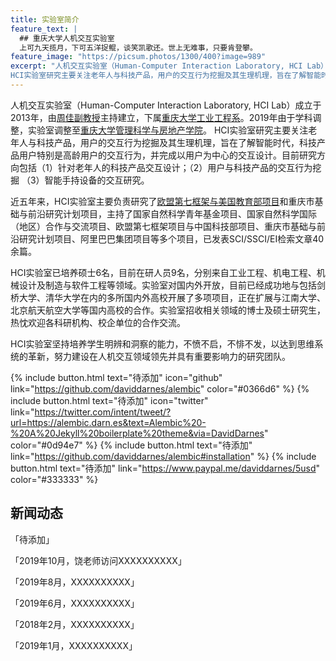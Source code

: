 ```yaml
---
title: 实验室简介
feature_text: |
  ## 重庆大学人机交互实验室
  上可九天揽月，下可五洋捉鲲，谈笑凯歌还。世上无难事，只要肯登攀。
feature_image: "https://picsum.photos/1300/400?image=989"
excerpt: "人机交互实验室（Human-Computer Interaction Laboratory, HCI Lab）成立于2013年，由周佳副教授主持建立，下属重庆大学工业工程系。2019年由于学科调整，实验室调整至重庆大学管理科学与房地产学院。 
HCI实验室研究主要关注老年人与科技产品，用户的交互行为挖掘及其生理机理，旨在了解智能时代，科技产品用户特别是高龄用户的交互行为，并完成以用户为中心的交互设计。目前研究方向包括（1）针对老年人的科技产品交互设计；（2）用户与科技产品的交互行为挖掘；（3）智能手持设备的交互研究等。"
---
```


人机交互实验室（Human-Computer Interaction Laboratory, HCI Lab）成立于2013年，由[周佳副教授](https://scholar.google.com/citations?user=lfbYV5gAAAAJ&hl=en)主持建立，下属[重庆大学](https://www.cqu.edu.cn/)[工业工程系](https://baike.baidu.com/item/%E9%87%8D%E5%BA%86%E5%A4%A7%E5%AD%A6%E5%B7%A5%E4%B8%9A%E5%B7%A5%E7%A8%8B)。2019年由于学科调整，实验室调整至[重庆大学管理科学与房地产学院](http://www.msre.cqu.edu.cn/)。 
HCI实验室研究主要关注老年人与科技产品，用户的交互行为挖掘及其生理机理，旨在了解智能时代，科技产品用户特别是高龄用户的交互行为，并完成以用户为中心的交互设计。目前研究方向包括（1）针对老年人的科技产品交互设计；（2）用户与科技产品的交互行为挖掘 （3）智能手持设备的交互研究。

近五年来，HCI实验室主要负责研究了[欧盟第七框架与美国教育部项目](https://ec.europa.eu/research/fp7/index_en.cfm)和重庆市基础与前沿研究计划项目，主持了国家自然科学青年基金项目、国家自然科学国际（地区）合作与交流项目、欧盟第七框架项目与中国科技部项目、重庆市基础与前沿研究计划项目、阿里巴巴集团项目等多个项目，已发表SCI/SSCI/EI检索文章40余篇。

HCI实验室已培养硕士6名，目前在研人员9名，分别来自工业工程、机电工程、机械设计及制造与软件工程等领域。实验室对国内外开放，目前已经成功地与包括剑桥大学、清华大学在内的多所国内外高校开展了多项项目，正在扩展与江南大学、北京航天航空大学等国内高校的合作。实验室招收相关领域的博士及硕士研究生，热忱欢迎各科研机构、校企单位的合作交流。

HCI实验室坚持培养学生明辨和洞察的能力，不愤不启，不悱不发，以达到思维系统的革新，努力建设在人机交互领域领先并具有重要影响力的研究团队。

{% include button.html text="待添加" icon="github" link="https://github.com/daviddarnes/alembic" color="#0366d6" %} {% include button.html text="待添加" icon="twitter" link="https://twitter.com/intent/tweet/?url=https://alembic.darn.es&text=Alembic%20-%20A%20Jekyll%20boilerplate%20theme&via=DavidDarnes" color="#0d94e7" %} {% include button.html text="待添加" link="https://github.com/daviddarnes/alembic#installation" %} {% include button.html text="待添加" link="https://www.paypal.me/daviddarnes/5usd" color="#333333" %}



## 新闻动态

「待添加」

「2019年10月，饶老师访问XXXXXXXXXX」

「2019年8月，XXXXXXXXXX」

「2019年6月，XXXXXXXXXX」

「2018年2月，XXXXXXXXXX」

「2019年1月，XXXXXXXXXX」
